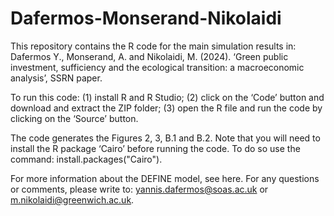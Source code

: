 # Dafermos-Monserand-Nikolaidi
This repository contains the R code for the main simulation results in: Dafermos Y., Monserand, A. and Nikolaidi, M. (2024). ‘Green public investment, sufficiency and the ecological transition: a macroeconomic analysis’, SSRN paper.

To run this code: (1) install R and R Studio; (2) click on the ‘Code’ button and download and extract the ZIP folder; (3) open the R file and run the code by clicking on the ‘Source’ button.

The code generates the Figures 2, 3, B.1 and B.2. Note that you will need to install the R package ‘Cairo’ before running the code. To do so use the command: install.packages("Cairo").

For more information about the DEFINE model, see here. For any questions or comments, please write to: yannis.dafermos@soas.ac.uk or m.nikolaidi@greenwich.ac.uk.
